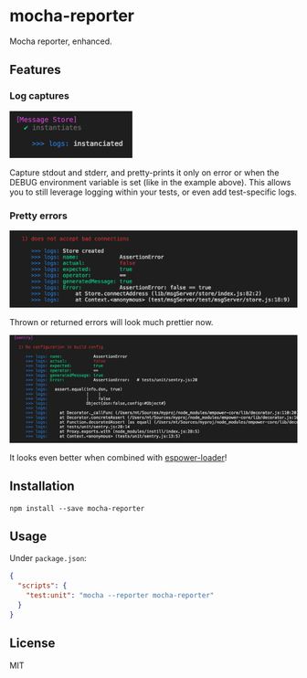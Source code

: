 mocha-reporter
==============

Mocha reporter, enhanced.

Features
--------

### Log captures

![Log capture screenshot](./screenshots/log-capture.png)

Capture stdout and stderr, and pretty-prints it only on error or when the DEBUG environment variable
is set (like in the example above). This allows you to still leverage logging within your tests,
or even add test-specific logs.

### Pretty errors

![Pretty errors](./screenshots/pretty-errors.png)

Thrown or returned errors will look much prettier now.


![espower-loader](./screenshots/espower-loader-pretty-errors.png)

It looks even better when combined with
[espower-loader](https://github.com/power-assert-js/espower-loader)!

Installation
------------

```shell
npm install --save mocha-reporter
```

Usage
-----

Under `package.json`:

```json
{
  "scripts": {
    "test:unit": "mocha --reporter mocha-reporter"
  }
}
```

License
-------

MIT

